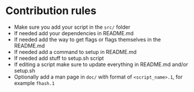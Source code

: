 # Contribution rules

- Make sure you add your script in the `src/` folder
- If needed add your dependencies in README.md
- If needed add the way to get flags or flags themselves in the README.md
- If needed add a command to setup in README.md
- If needed add stuff to setup.sh script
- If editing a script make sure to update everything in README.md and/or setup.sh
- Optionally add a man page in `doc/` with format of `<script_name>.1`, for example `fhash.1`

